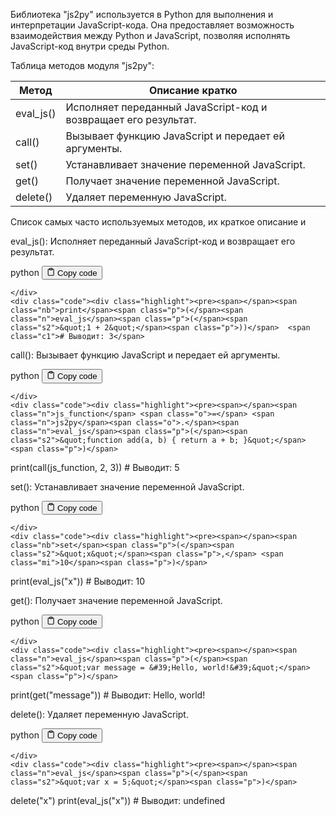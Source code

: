 <p>Библиотека "js2py" используется в Python для выполнения и интерпретации JavaScript-кода.
Она предоставляет возможность взаимодействия между Python и JavaScript, позволяя исполнять JavaScript-код внутри среды Python.</p>
<p>Таблица методов модуля "js2py":</p>
<table>
<thead>
<tr>
<th>Метод</th>
<th>Описание кратко</th>
</tr>
</thead>
<tbody>
<tr>
<td>eval_js()</td>
<td>Исполняет переданный JavaScript-код и возвращает его результат.</td>
</tr>
<tr>
<td>call()</td>
<td>Вызывает функцию JavaScript и передает ей аргументы.</td>
</tr>
<tr>
<td>set()</td>
<td>Устанавливает значение переменной JavaScript.</td>
</tr>
<tr>
<td>get()</td>
<td>Получает значение переменной JavaScript.</td>
</tr>
<tr>
<td>delete()</td>
<td>Удаляет переменную JavaScript.</td>
</tr>
</tbody>
</table>
<p>Список самых часто используемых методов, их краткое описание и</p>
<p>eval_js(): Исполняет переданный JavaScript-код и возвращает его результат.</p>
<div class="code-element">
    <div class="lang-line">
        <text>python</text>
        <button class="copy-button"
        onclick="copyCode(this)">
    <svg stroke="currentColor"
         fill="none"
         stroke-width="2"
         viewBox="0 0 24 24"
         stroke-linecap="round"
         stroke-linejoin="round"
         class="h-4 w-4"
         height="1em"
         width="1em"
         xmlns="http://www.w3.org/2000/svg">
        <path d="M16 4h2a2 2 0 0 1 2 2v14a2 2 0 0 1-2 2H6a2 2 0 0 1-2-2V6a2 2 0 0 1 2-2h2"></path>
        <rect x="8" y="2" width="8" height="4" rx="1" ry="1"></rect>
    </svg>
    <text>Copy code</text>
</button>

    </div>
    <div class="code"><div class="highlight"><pre><span></span><span class="nb">print</span><span class="p">(</span><span class="n">eval_js</span><span class="p">(</span><span class="s2">&quot;1 + 2&quot;</span><span class="p">))</span>  <span class="c1"># Выводит: 3</span>
</pre></div></div>
</div>

<p>call(): Вызывает функцию JavaScript и передает ей аргументы.</p>
<div class="code-element">
    <div class="lang-line">
        <text>python</text>
        <button class="copy-button"
        onclick="copyCode(this)">
    <svg stroke="currentColor"
         fill="none"
         stroke-width="2"
         viewBox="0 0 24 24"
         stroke-linecap="round"
         stroke-linejoin="round"
         class="h-4 w-4"
         height="1em"
         width="1em"
         xmlns="http://www.w3.org/2000/svg">
        <path d="M16 4h2a2 2 0 0 1 2 2v14a2 2 0 0 1-2 2H6a2 2 0 0 1-2-2V6a2 2 0 0 1 2-2h2"></path>
        <rect x="8" y="2" width="8" height="4" rx="1" ry="1"></rect>
    </svg>
    <text>Copy code</text>
</button>

    </div>
    <div class="code"><div class="highlight"><pre><span></span><span class="n">js_function</span> <span class="o">=</span> <span class="n">js2py</span><span class="o">.</span><span class="n">eval_js</span><span class="p">(</span><span class="s2">&quot;function add(a, b) { return a + b; }&quot;</span><span class="p">)</span>
<span class="nb">print</span><span class="p">(</span><span class="n">call</span><span class="p">(</span><span class="n">js_function</span><span class="p">,</span> <span class="mi">2</span><span class="p">,</span> <span class="mi">3</span><span class="p">))</span>  <span class="c1"># Выводит: 5</span>
</pre></div></div>
</div>

<p>set(): Устанавливает значение переменной JavaScript.</p>
<div class="code-element">
    <div class="lang-line">
        <text>python</text>
        <button class="copy-button"
        onclick="copyCode(this)">
    <svg stroke="currentColor"
         fill="none"
         stroke-width="2"
         viewBox="0 0 24 24"
         stroke-linecap="round"
         stroke-linejoin="round"
         class="h-4 w-4"
         height="1em"
         width="1em"
         xmlns="http://www.w3.org/2000/svg">
        <path d="M16 4h2a2 2 0 0 1 2 2v14a2 2 0 0 1-2 2H6a2 2 0 0 1-2-2V6a2 2 0 0 1 2-2h2"></path>
        <rect x="8" y="2" width="8" height="4" rx="1" ry="1"></rect>
    </svg>
    <text>Copy code</text>
</button>

    </div>
    <div class="code"><div class="highlight"><pre><span></span><span class="nb">set</span><span class="p">(</span><span class="s2">&quot;x&quot;</span><span class="p">,</span> <span class="mi">10</span><span class="p">)</span>
<span class="nb">print</span><span class="p">(</span><span class="n">eval_js</span><span class="p">(</span><span class="s2">&quot;x&quot;</span><span class="p">))</span>  <span class="c1"># Выводит: 10</span>
</pre></div></div>
</div>

<p>get(): Получает значение переменной JavaScript.</p>
<div class="code-element">
    <div class="lang-line">
        <text>python</text>
        <button class="copy-button"
        onclick="copyCode(this)">
    <svg stroke="currentColor"
         fill="none"
         stroke-width="2"
         viewBox="0 0 24 24"
         stroke-linecap="round"
         stroke-linejoin="round"
         class="h-4 w-4"
         height="1em"
         width="1em"
         xmlns="http://www.w3.org/2000/svg">
        <path d="M16 4h2a2 2 0 0 1 2 2v14a2 2 0 0 1-2 2H6a2 2 0 0 1-2-2V6a2 2 0 0 1 2-2h2"></path>
        <rect x="8" y="2" width="8" height="4" rx="1" ry="1"></rect>
    </svg>
    <text>Copy code</text>
</button>

    </div>
    <div class="code"><div class="highlight"><pre><span></span><span class="n">eval_js</span><span class="p">(</span><span class="s2">&quot;var message = &#39;Hello, world!&#39;&quot;</span><span class="p">)</span>
<span class="nb">print</span><span class="p">(</span><span class="n">get</span><span class="p">(</span><span class="s2">&quot;message&quot;</span><span class="p">))</span>  <span class="c1"># Выводит: Hello, world!</span>
</pre></div></div>
</div>

<p>delete(): Удаляет переменную JavaScript.</p>
<div class="code-element">
    <div class="lang-line">
        <text>python</text>
        <button class="copy-button"
        onclick="copyCode(this)">
    <svg stroke="currentColor"
         fill="none"
         stroke-width="2"
         viewBox="0 0 24 24"
         stroke-linecap="round"
         stroke-linejoin="round"
         class="h-4 w-4"
         height="1em"
         width="1em"
         xmlns="http://www.w3.org/2000/svg">
        <path d="M16 4h2a2 2 0 0 1 2 2v14a2 2 0 0 1-2 2H6a2 2 0 0 1-2-2V6a2 2 0 0 1 2-2h2"></path>
        <rect x="8" y="2" width="8" height="4" rx="1" ry="1"></rect>
    </svg>
    <text>Copy code</text>
</button>

    </div>
    <div class="code"><div class="highlight"><pre><span></span><span class="n">eval_js</span><span class="p">(</span><span class="s2">&quot;var x = 5;&quot;</span><span class="p">)</span>
<span class="n">delete</span><span class="p">(</span><span class="s2">&quot;x&quot;</span><span class="p">)</span>
<span class="nb">print</span><span class="p">(</span><span class="n">eval_js</span><span class="p">(</span><span class="s2">&quot;x&quot;</span><span class="p">))</span>  <span class="c1"># Выводит: undefined</span>
</pre></div></div>
</div>